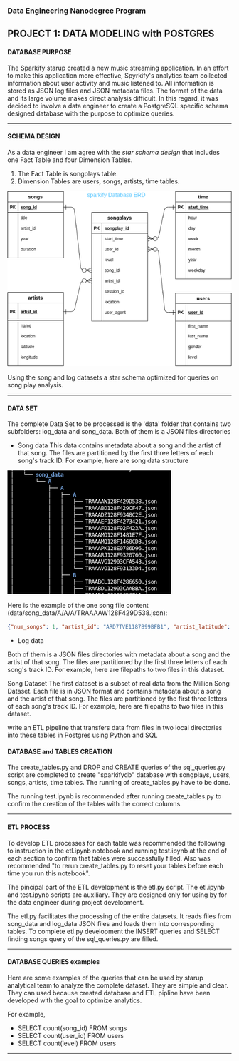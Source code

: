 
### Data Engineering Nanodegree Program

## PROJECT 1: DATA MODELING with POSTGRES

#### DATABASE PURPOSE

The Sparkify starup created a new music streaming application. In an effort 
to make this application more effective, Spyrkify's analytics team collected 
information about user activity and music listened to. All information is 
stored as JSON log files and JSON metadata files. The format of the data and 
its large volume makes direct analysis difficult. In this regard, it was 
decided to involve a data engineer to create a PostgreSQL specific schema 
designed database with the purpose to optimize queries.

---

#### SCHEMA DESIGN
 
As a data engineer I am agree with the _star schema design_ that includes
one Fact Table and four Dimension Tables.

1. The Fact Table is songplays table.
2. Dimension Tables are users, songs, artists, time tables.

![\"sparkify\" database ERD](project1_erd.png)
 

Using the song and log datasets a star schema optimized for queries on song 
play analysis.

---

#### DATA SET

The complete Data Set to be processed is the 'data' folder that contains two subfolders:
log_data and song_data. Both of them is a JSON files directories

- Song data
This data contains metadata about a song and the artist of that song. 
The files are partitioned by the first three letters of each song's track ID.
For example, here are song data structure

![project1_example of the song_data structure](project1_example_of_the_song_data_directory_structure.png)

Here is the example of the one song file content (data/song_data/A/A/A/TRAAAAW128F429D538.json):

```json
{"num_songs": 1, "artist_id": "ARD7TVE1187B99BFB1", "artist_latitude": null, "artist_longitude": null, "artist_location": "California - LA", "artist_name": "Casual", "song_id": "SOMZWCG12A8C13C480", "title": "I Didn't Mean To", "duration": 218.93179, "year": 0}
```

- Log data
 
Both of them is a JSON files directories with metadata about a 
song and the artist of that song. 
The files are partitioned by the first three letters of each song's track ID. 
For example, here are filepaths to two files in this dataset.

Song Dataset
The first dataset is a subset of real data from the Million Song Dataset. Each file is in JSON format and contains metadata about a song and the artist of that song. The files are partitioned by the first three letters of each song's track ID. For example, here are filepaths to two files in this dataset.

write an ETL pipeline that transfers data from files in two local directories into these tables in Postgres using Python and SQL



#### DATABASE and TABLES CREATION
    
The create_tables.py and DROP and CREATE queries of the 
sql_queries.py script are completed to create "sparkifydb" database with songplays,
users, songs, artists, time tables. The running of create_tables.py have to be done.

The running test.ipynb is recommended after running create_tables.py 
to confirm the creation of the tables with the correct columns.

---

#### ETL PROCESS

To develop ETL processes for each table was recommended the following to 
instruction in the etl.ipynb notebook and running test.ipynb at the end of each section
to confirm that tables were successfully filled. Also was recommended 
"to rerun create_tables.py to reset your tables before each time you run this notebook".

The pincipal part of the ETL development is the etl.py script.
The etl.ipynb and test.ipynb scripts are auxiliary. They are designed only for using by 
for the data engineer during project development.

The etl.py facilitates the processing of the entire datasets.
It reads files from song_data and log_data JSON files and loads them into 
corresponding tables. 
To complete etl.py development the INSERT queries and SELECT finding songs query
of the sql_queries.py are filled.

---

#### DATABASE QUERIES examples

Here are some examples of the queries that can be used by starup analytical team to
analyze the complete dataset. They are simple and clear. They can used because
created database and ETL pipline have been developed with the goal to optimize 
analytics.

For example,
 - SELECT count(song_id) FROM songs
 - SELECT count(user_id) FROM users
 - SELECT count(level) FROM users

---
